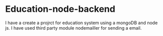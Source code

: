 # Education-node-backend
I have a create a projrct for education system using a mongoDB and node js.
I have used third party module nodemailler for sending a email.
